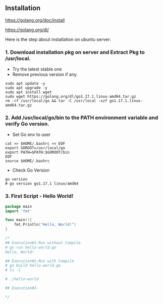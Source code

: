 ## Installation

https://golang.org/doc/install

https://golang.org/dl/

Here is the step about installation on ubuntu server:

### 1. Download installation pkg on server and Extract Pkg to /usr/local.

- Try the latest stable one
- Remove previous version if any.

```shell
sudo apt update -y
sudo apt upgrade -y
sudo apt install wget
sudo wget https://golang.org/dl/go1.17.1.linux-amd64.tar.gz
rm -rf /usr/local/go && tar -C /usr/local -xzf go1.17.1.linux-amd64.tar.gz
```

### 2. Add /usr/local/go/bin to the PATH environment variable and verify Go version.

- Set Go env to user

```shell
cat >> $HOME/.bashrc << EOF
export GOROOT=/usr/local/go
export PATH=$PATH:$GOROOT/bin
EOF
source $HOME/.bashrc
```

- Check Go Version

```
go version
# go version go1.17.1 linux/amd64
```

### 3. First Script - Hello World!

```go
package main
import 'fmt'

func main(){
    fmt.Println("Hello, World!")
}

/*
## Execution#1-Run without Compile
# go run hello-world.go
Hello, World!

## Execution#2-Run with Compile
# go build hello-world.go
# ls -l

# ./hello-world

## Execution#3-

*/
```
